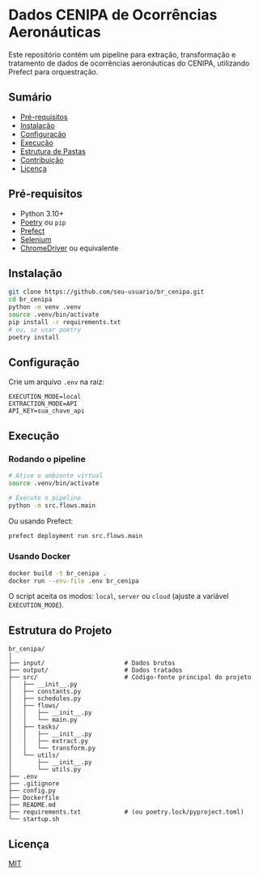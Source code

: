 # Dados CENIPA de Ocorrências Aeronáuticas

Este repositório contém um pipeline para extração, transformação e tratamento de dados de ocorrências aeronáuticas do CENIPA, utilizando Prefect para orquestração.

## Sumário

- [Pré-requisitos](#pré-requisitos)
- [Instalação](#instalação)
- [Configuração](#configuração)
- [Execução](#execução)
- [Estrutura de Pastas](#estrutura-de-pastas)
- [Contribuição](#contribuição)
- [Licença](#licença)

## Pré-requisitos

- Python 3.10+
- [Poetry](https://python-poetry.org/) ou `pip`
- [Prefect](https://docs.prefect.io/)
- [Selenium](https://selenium-python.readthedocs.io/)
- [ChromeDriver](https://chromedriver.chromium.org/) ou equivalente

## Instalação

```bash
git clone https://github.com/seu-usuario/br_cenipa.git
cd br_cenipa
python -m venv .venv
source .venv/bin/activate
pip install -r requirements.txt
# ou, se usar poetry
poetry install
```

## Configuração

Crie um arquivo `.env` na raiz:

```
EXECUTION_MODE=local
EXTRACTION_MODE=API
API_KEY=sua_chave_api
```

## Execução

### Rodando o pipeline

```sh
# Ative o ambiente virtual
source .venv/bin/activate

# Execute o pipeline
python -m src.flows.main
```

Ou usando Prefect:

```sh
prefect deployment run src.flows.main
```

### Usando Docker

```sh
docker build -t br_cenipa .
docker run --env-file .env br_cenipa
```

O script aceita os modos: `local`, `server` ou `cloud` (ajuste a variável `EXECUTION_MODE`).


## Estrutura do Projeto

```
br_cenipa/
│
├── input/                      # Dados brutos
├── output/                     # Dados tratados
├── src/                        # Código-fonte principal do projeto
│   ├── __init__.py
│   ├── constants.py
│   ├── schedules.py
│   ├── flows/
│   │   ├── __init__.py
│   │   └── main.py
│   ├── tasks/
│   │   ├── __init__.py
│   │   ├── extract.py
│   │   └── transform.py
│   └── utils/
│       ├── __init__.py
│       └── utils.py
├── .env
├── .gitignore
├── config.py
├── Dockerfile
├── README.md
├── requirements.txt            # (ou poetry.lock/pyproject.toml)
└── startup.sh
```

## Licença

[MIT](LICENSE)